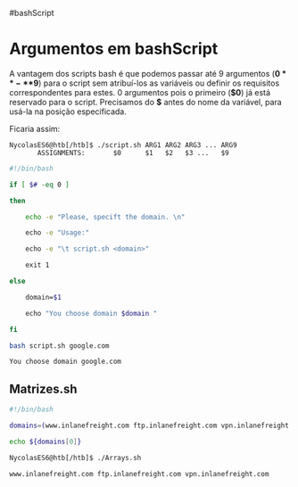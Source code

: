 #bashScript 
# Argumentos em bashScript

A vantagem dos scripts bash é que podemos passar até 9 argumentos (**$0**-**$9**) para o script sem atribuí-los as variáveis ou definir os requisitos correspondentes para estes. 0 argumentos pois o primeiro (**$0**) já está reservado para o script. Precisamos do **\$** antes do nome da variável, para usá-la na posição especificada.

Ficaria assim:

```
NycolasES6@htb[/htb]$ ./script.sh ARG1 ARG2 ARG3 ... ARG9
       ASSIGNMENTS:       $0      $1   $2   $3 ...   $9
```

```bash
#!/bin/bash

if [ $# -eq 0 ]

then

	echo -e "Please, specift the domain. \n"

    echo -e "Usage:"

    echo -e "\t script.sh <domain>"

    exit 1

else

    domain=$1

    echo "You choose domain $domain "

fi
```

```sh
bash script.sh google.com
```

```
You choose domain google.com
```


## Matrizes.sh

```bash
#!/bin/bash

domains=(www.inlanefreight.com ftp.inlanefreight.com vpn.inlanefreight.com www2.inlanefreight.com)

echo ${domains[0]}
```

```sh
NycolasES6@htb[/htb]$ ./Arrays.sh

www.inlanefreight.com ftp.inlanefreight.com vpn.inlanefreight.com
```












